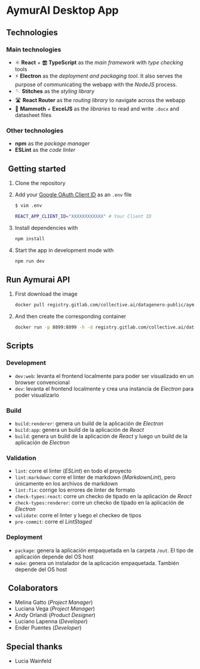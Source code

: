 # AymurAI Desktop App

## Technologies

### Main technologies

- ⚛️ **React** + 🆎 **TypeScript** as the _main framework_ with _type checking_
tools
- ⚡ **Electron** as the _deployment and packaging tool_. It also serves the
purpose of communicating the webapp with the _NodeJS_ process.
- 🪡 **Stitches** as the _styling library_
- 🛣️ **React Router** as the _routing library_ to navigate across the webapp
- 📄 **Mammoth** + **ExcelJS** as the _libraries_ to read and write `.docx` and
datasheet files

### Other technologies

- **npm** as the _package manager_
- **ESLint** as the _code linter_

##  Getting started

1. Clone the repository
1. Add your [Google OAuth Client ID](https://developers.google.com/identity/protocols/oauth2)
as an `.env` file

   ```bash
   $ vim .env

   REACT_APP_CLIENT_ID="XXXXXXXXXXXX" # Your Client ID
   ```

1. Install dependencies with

   ```bash
   npm install
   ```

1. Start the app in development mode with

   ```bash
   npm run dev
   ```

## Run Aymurai API

1. First download the image

    ```sh
    docker pull registry.gitlab.com/collective.ai/datagenero-public/aymurai-api-prod
    ```

2. And then create the corresponding container

    ```sh
    docker run -p 8899:8899 -h -d registry.gitlab.com/collective.ai/datagenero-public/aymurai-api-prod:latest
    ```

## Scripts

### Development

- `dev:web`: levanta el frontend localmente para poder ser visualizado en un
  browser convencional
- `dev`: levanta el frontend localmente y crea una instancia de _Electron_ para
  poder visualizarlo

### Build

- `build:renderer`: genera un build de la aplicación de _Electron_
- `build:app`: genera un build de la aplicación de _React_
- `build`: genera un build de la aplicación de _React_ y luego un build de la
  aplicación de _Electron_

### Validation

- `lint`: corre el linter (_ESLint_) en todo el proyecto
- `lint:markdown`: corre el linter de markdown (_MarkdownLint_), pero
  únicamente en los archivos de markdown
- `lint:fix`: corrige los errores de linter de formato
- `check-types:react`: corre un checko de tipado en la aplicación de _React_
- `check-types:renderer`: corre un checko de tipado en la aplicación de
  _Electron_
- `validate`: corre el linter y luego el checkeo de tipos
- `pre-commit`: corre el _LintStaged_

### Deployment

- `package`: genera la aplicación empaquetada en la carpeta `/out`. El tipo de
  aplicación depende del OS host
- `make`: genera un instalador de la aplicación empaquetada. También depende del
  OS host

##  Colaborators

- Melina Gatto (_Project Manager_)
- Luciana Vega (_Project Manager_)
- Andy Orlandi (_Product Designer_)
- Luciano Lapenna (_Developer_)
- Ender Puentes (_Developer_)

## Special thanks

- Lucia Wainfeld
